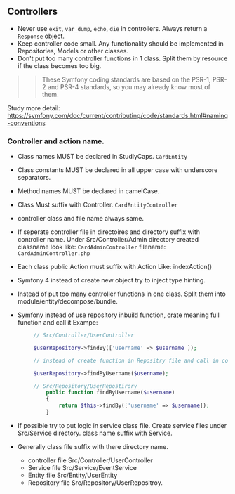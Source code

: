 ## Controllers

* Never use `exit`, `var_dump`, `echo`, `die` in controllers. Always return a `Response` object.
* Keep controller code small. Any functionality should be implemented in Repositories, Models or other classes.
* Don't put too many controller functions in 1 class. Split them by resource if the class becomes too big.


>> These Symfony coding standards are based on the PSR-1, PSR-2 and PSR-4 standards, so you may already know most of them.

Study more detail: https://symfony.com/doc/current/contributing/code/standards.html#naming-conventions


### Controller and action name.

* Class names MUST be declared in StudlyCaps.  `CardEntity`
* Class constants MUST be declared in all upper case with underscore separators.
* Method names MUST be declared in camelCase.
* Class Must suffix with  Controller.     `CardEntityController`
* controller class and file name always same.
* If seperate controller file in directoires and directory suffix with controller name.
    Under Src/Controller/Admin directory created classname look like:  ``` CardAdminController ```  filename: ``` CardAdminController.php ```

* Each class public Action must suffix with Action Like:  indexAction()
* Symfony 4 instead of create new object try to inject type hinting.
* Instead of put too many controller functions in one class. Split them into module/entity/decompose/bundle.

* Symfony instead of use repository inbuild function, crate meaning full function and call it
   Exampe:
   ```php
        // Src/Controller/UserController

        $userRepository->findBy(['username' => $username ]);

        // instead of create function in Repositry file and call in coroller like.

        $userRepository->findByUsername($username);

        // Src/Repository/UserRepostirory
            public function findByUsername($username)
            {
                return $this->findBy(['username' => $username]);
            }
    ```
* If possible try to put logic in service class file. Create service files under Src/Service directory. class name suffix with Service.

* Generally class file suffix with there directory name.

    - controller file Src/Controller/UserController
    - Service file  Src/Service/EventService
    - Entity file   Src/Entity/UserEntity
    - Repository file Src/Repository/UserRepositroy.


